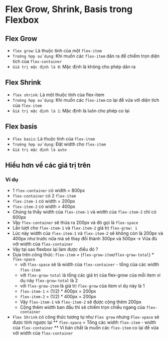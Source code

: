# Flex Grow, Shrink, Basis trong Flexbox 
## Flex Grow 
* `flex grow`: Là thuộc tính của một `flex-item `
* `Trường hợp sử dụng`: Khi muốn các `flex-item` dãn ra để chiếm trọn diện tích của `flex-container`
* `Giá trị mặc định là 0`: Mặc định là không cho phép dãn ra
## Flex Shrink
* `flex shrink`: Là một thuộc tính của flex-item
* `Trường hợp sử dụng`: Khi muốn các `flex-item` co lại để vừa với diện tích của `flex-item`
* `Giá trị mặc định là 1`: Mặc định là luôn cho phép co lại
## Flex basis
* `Flex basis`: Là thuộc tính của `flex-item`
* `Trường hợp sử dụng`: Đặt width cho `flex-item`
* `Giá trị mặc định là auto`
## Hiểu hơn về các giá trị trên
### Ví dụ
* 1 `flex-container` có width = 800px
* `flex-container` có 2 `flex-item`
* `flex-item-1` có width = 200px
* `flex-item-2` có width = 400px 
* Chúng ta thấy width của `flex-item-1` và width của `flex-item-2` chỉ có 600px 
* Vậy `flex-container` sẽ thừa ra 200px và đó gọi là `flex-space`
* Lần lượt cho `flex-item-1` và `flex-item-2` giá trị `flex-grow: 1`
* Lúc này width của `flex-item-1` và `flex-item-2` sẽ không còn là 200px và 400px như trước nữa mà sẽ thay đổi thành 300px và 500px -> Vừa đủ với width của `flex-container`
* Vậy tại sao flexbox lại làm được điều đó ?
* Dựa trên công thức: `flex-item` = (`flex-grow-item`/`flex-grow-total`) * `flex-space` 
    * với `flex-space` sẽ là width của `flex-container` - tổng của các width `flex-item`
    * với `flex-grow-total` là tổng các giá trị của flex-grow của mỗi item ví dụ này 
    `flex-grow-total` là 2
    * với `flex-grow-item` là giá trị `flex-grow` của item ví dụ này là 1
    * `flex-item-1` = (1/2) * 400px = 200px
    * `flex-item-2` = (1/2) * 400px = 200px
    * Vậy `flex-item-1` và `flex-item-2` sẽ được cộng thêm 200px
    * Cộng thêm width ban đầu thì sẽ chiếm trọn chiều ngang của `flex-container`
* `Flex Shrink` có công thức tương tự như `Flex grow` nhưng `Flex-space` sẽ được tính ngược lại
    ** `flex-space` = Tổng các width `flex-item` - width của `flex-container`
    ** Vì bản chất là muốn các `flex-item` co lại để vừa với width của `flex-container`

